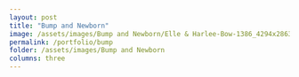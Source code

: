 ```yaml
---
layout: post
title: "Bump and Newborn"
image: /assets/images/Bump and Newborn/Elle & Harlee-Bow-1386_4294x2863.JPEG
permalink: /portfolio/bump
folder: /assets/images/Bump and Newborn
columns: three
---
```

